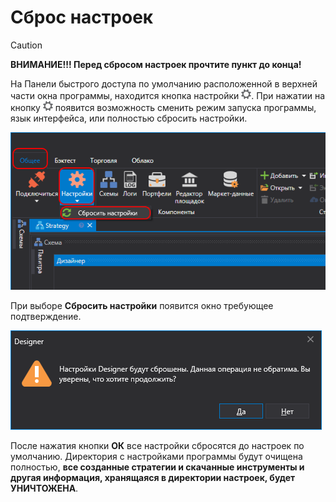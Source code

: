 # Сброс настроек

> [!CAUTION]
> **ВНИМАНИЕ\!\!\! Перед сбросом настроек прочтите пункт до конца\!**

На Панели быстрого доступа по умолчанию расположенной в верхней части окна программы, находится кнопка настройки ![Designer The quick access toolbar 02](../../../images/designer_quick_access_toolbar_02.png). При нажатии на кнопку ![Designer The quick access toolbar 02](../../../images/designer_quick_access_toolbar_02.png) появится возможность сменить режим запуска программы, язык интерфейса, или полностью сбросить настройки.

![Designer Reset language settings 00](../../../images/designer_reset_language_settings_00.png)

При выборе **Сбросить настройки** появится окно требующее подтверждение.

![Designer Reset language settings 01](../../../images/designer_reset_language_settings_01.png)

После нажатия кнопки **ОК** все настройки сбросятся до настроек по умолчанию. Директория с настройками программы будут очищена полностью, **все созданные стратегии и скачанные инструменты и другая информация, хранящаяся в директории настроек, будет УНИЧТОЖЕНА**.
